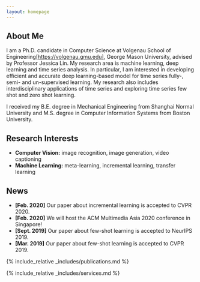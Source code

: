 ```yaml
---
layout: homepage
---
```


## About Me

I am a Ph.D. candidate in Computer Science at Volgenau School of Engineering[https://volgenau.gmu.edu], George Mason University, advised by Professor Jessica Lin. My research area is machine learning, deep learning and time series analysis. In particular, I am interested in developing efficient and accurate deep learning-based model for time series fully-, semi- and un-supervised learning. My research also includes interdisciplinary applications of time series and exploring time series few shot and zero shot learning.

I received my B.E. degree in Mechanical Engineering from Shanghai Normal University and M.S. degree in Computer Information Systems from Boston University.

## Research Interests

- **Computer Vision:** image recognition, image generation, video captioning
- **Machine Learning:** meta-learning, incremental learning, transfer learning

## News

- **[Feb. 2020]** Our paper about incremental learning is accepted to CVPR 2020.
- **[Feb. 2020]** We will host the ACM Multimedia Asia 2020 conference in Singapore!
- **[Sept. 2019]** Our paper about few-shot learning is accepted to NeurIPS 2019.
- **[Mar. 2019]** Our paper about few-shot learning is accepted to CVPR 2019.

{% include_relative _includes/publications.md %}

{% include_relative _includes/services.md %}
